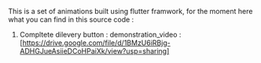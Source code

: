 This is a set of animations built using flutter framwork, for the moment here what you can find in this source code : 

1) Compltete dilevery button :
   demonstration_video : [https://drive.google.com/file/d/1BMzU6iRBjg-ADHGJueAsiieDCoHPaiXk/view?usp=sharing]
